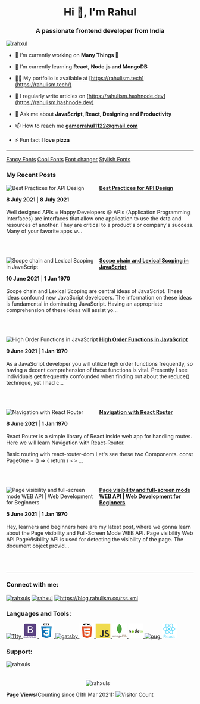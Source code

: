 <h1 align="center">Hi 👋, I'm Rahul</h1>
<h3 align="center">A passionate frontend developer from India</h3>

<p align="left"> <a href="https://twitter.com/rahxul" target="blank"><img src="https://img.shields.io/twitter/follow/rahxul?logo=twitter&style=for-the-badge" alt="rahxul" /></a> </p>

- 🔭 I’m currently working on **Many Things 🥺**

- 🌱 I’m currently learning **React, Node.js and MongoDB**

- 👨‍💻 My portfolio is available at [https://rahulism.tech](https://rahulism.tech/)

- 📝 I regularly write articles on [https://rahulism.hashnode.dev](https://rahulism.hashnode.dev)

- 💬 Ask me about **JavaScript, React, Designing and Productivity**

- 📫 How to reach me **gamerrahul1122@gmail.com**

- ⚡ Fun fact **I love pizza**

<hr>

<a href="https://fancy-fonts.com" target="_blank">Fancy Fonts</a>
<a href="http://Coolfonts.cool" target="_blank">Cool Fonts</a>
<a href="https://Fontchanger.top" target="_blank">Font changer</a>
<a href="https://Stylishfonts.top" target="_blank">Stylish Fonts</a>

### My Recent Posts

<!-- HASHNODE_BLOG:START -->
<p align="left">
<a href="https://rahulism.hashnode.dev/best-practices-for-api-design" title="Best Practices for API Design"><img src="https://cdn.hashnode.com/res/hashnode/image/upload/v1625716094806/OOvb7uWWb.png" alt="Best Practices for API Design" width="250px" align="left" /></a>
<a href="https://rahulism.hashnode.dev/best-practices-for-api-design" title="Best Practices for API Design"><strong>Best Practices for API Design</strong></a>
<div><strong>8 July 2021</strong> | <strong>8 July 2021</strong></div>
<br/> Well designed APIs = Happy Developers 😃
APIs (Application Programming Interfaces) are interfaces that allow one application to use the data and resources of another. They are critical to a product's or company's success.
Many of your favorite apps w... </p> <br/> <br/>
<p align="left">
<a href="https://rahulism.hashnode.dev/scope-chain-and-lexical-scoping-in-javascript" title="Scope chain and Lexical Scoping in JavaScript"><img src="https://cdn.hashnode.com/res/hashnode/image/upload/v1623307732689/QNg8XO4ic.png" alt="Scope chain and Lexical Scoping in JavaScript" width="250px" align="left" /></a>
<a href="https://rahulism.hashnode.dev/scope-chain-and-lexical-scoping-in-javascript" title="Scope chain and Lexical Scoping in JavaScript"><strong>Scope chain and Lexical Scoping in JavaScript</strong></a>
<div><strong>10 June 2021</strong> | <strong>1 Jan 1970</strong></div>
<br/> Scope chain and Lexical Scoping are central ideas of JavaScript. These ideas confound new JavaScript developers. The information on these ideas is fundamental in dominating JavaScript. Having an appropriate comprehension of these ideas will assist yo... </p> <br/> <br/>
<p align="left">
<a href="https://rahulism.hashnode.dev/high-order-functions-in-javascript" title="High Order Functions in JavaScript"><img src="https://cdn.hashnode.com/res/hashnode/image/upload/v1623206062798/w2nKzJ2IM.png" alt="High Order Functions in JavaScript" width="250px" align="left" /></a>
<a href="https://rahulism.hashnode.dev/high-order-functions-in-javascript" title="High Order Functions in JavaScript"><strong>High Order Functions in JavaScript</strong></a>
<div><strong>9 June 2021</strong> | <strong>1 Jan 1970</strong></div>
<br/> As a JavaScript developer you will utilize high order functions frequently, so having a decent comprehension of these functions is vital. Presently I see individuals get frequently confounded when finding out about the reduce() technique, yet I had c... </p> <br/> <br/>
<p align="left">
<a href="https://rahulism.hashnode.dev/navigation-with-react-router-1" title="Navigation with React Router"><img src="https://cdn.hashnode.com/res/hashnode/image/upload/v1623120018574/vnl-Mrx06.png" alt="Navigation with React Router" width="250px" align="left" /></a>
<a href="https://rahulism.hashnode.dev/navigation-with-react-router-1" title="Navigation with React Router"><strong>Navigation with React Router</strong></a>
<div><strong>8 June 2021</strong> | <strong>1 Jan 1970</strong></div>
<br/> React Router is a simple library of React inside web app for handling routes. Here we will learn Navigation with React-Router. 

Basic routing with react-router-dom
Let's see these two Components. 
const PageOne = () => {
    return (
        <>
    ... </p> <br/> <br/>
<p align="left">
<a href="https://rahulism.hashnode.dev/page-visibility-and-full-screen-mode-web-api-or-web-development-for-beginners" title="Page visibility and full-screen mode WEB API  | Web Development for Beginners"><img src="https://cdn.hashnode.com/res/hashnode/image/upload/v1622862318486/_CGBQkVX5.jpeg" alt="Page visibility and full-screen mode WEB API  | Web Development for Beginners" width="250px" align="left" /></a>
<a href="https://rahulism.hashnode.dev/page-visibility-and-full-screen-mode-web-api-or-web-development-for-beginners" title="Page visibility and full-screen mode WEB API  | Web Development for Beginners"><strong>Page visibility and full-screen mode WEB API  | Web Development for Beginners</strong></a>
<div><strong>5 June 2021</strong> | <strong>1 Jan 1970</strong></div>
<br/> Hey, learners and beginners here are my latest post, where we gonna learn about the Page visibility and Full-Screen Mode WEB API. 
Page visibility Web API
PageVisibility API is used for detecting the visibility of the page. The document object provid... </p> <br/> <br/>
<!-- HASHNODE_BLOG:END -->


<hr>

<h3 align="left">Connect with me:</h3>
<p align="left">
<a href="https://dev.to/rahxuls" target="blank"><img align="center" src="https://cdn.jsdelivr.net/npm/simple-icons@3.0.1/icons/dev-dot-to.svg" alt="rahxuls" height="30" width="40" /></a>
<a href="https://twitter.com/rahxul" target="blank"><img align="center" src="https://cdn.jsdelivr.net/npm/simple-icons@3.0.1/icons/twitter.svg" alt="rahxul" height="30" width="40" /></a>
<a href="/https://blog.rahulism.co/rss.xml" target="blank"><img align="center" src="https://cdn.jsdelivr.net/npm/simple-icons@3.0.1/icons/rss.svg" alt="https://blog.rahulism.co/rss.xml" height="30" width="40" /></a>
</p>

<h3 align="left">Languages and Tools:</h3>
<p align="left"> <a href="https://www.11ty.dev/" target="_blank"> <img src="https://gist.githubusercontent.com/vivek32ta/c7f7bf583c1fb1c58d89301ea40f37fd/raw/f4c85cce5790758286b8f155ef9a177710b995df/11ty.svg" alt="11ty" width="40" height="40"/> </a> <a href="https://getbootstrap.com" target="_blank"> <img src="https://raw.githubusercontent.com/devicons/devicon/master/icons/bootstrap/bootstrap-plain-wordmark.svg" alt="bootstrap" width="40" height="40"/> </a> <a href="https://www.w3schools.com/css/" target="_blank"> <img src="https://raw.githubusercontent.com/devicons/devicon/master/icons/css3/css3-original-wordmark.svg" alt="css3" width="40" height="40"/> </a> <a href="https://www.gatsbyjs.com/" target="_blank"> <img src="https://www.vectorlogo.zone/logos/gatsbyjs/gatsbyjs-icon.svg" alt="gatsby" width="40" height="40"/> </a> <a href="https://www.w3.org/html/" target="_blank"> <img src="https://raw.githubusercontent.com/devicons/devicon/master/icons/html5/html5-original-wordmark.svg" alt="html5" width="40" height="40"/> </a> <a href="https://developer.mozilla.org/en-US/docs/Web/JavaScript" target="_blank"> <img src="https://raw.githubusercontent.com/devicons/devicon/master/icons/javascript/javascript-original.svg" alt="javascript" width="40" height="40"/> </a> <a href="https://www.mongodb.com/" target="_blank"> <img src="https://raw.githubusercontent.com/devicons/devicon/master/icons/mongodb/mongodb-original-wordmark.svg" alt="mongodb" width="40" height="40"/> </a> <a href="https://nodejs.org" target="_blank"> <img src="https://raw.githubusercontent.com/devicons/devicon/master/icons/nodejs/nodejs-original-wordmark.svg" alt="nodejs" width="40" height="40"/> </a> <a href="https://pugjs.org" target="_blank"> <img src="https://cdn.worldvectorlogo.com/logos/pug.svg" alt="pug" width="40" height="40"/> </a> <a href="https://reactjs.org/" target="_blank"> <img src="https://raw.githubusercontent.com/devicons/devicon/master/icons/react/react-original-wordmark.svg" alt="react" width="40" height="40"/> </a> </p>

<h3 align="left">Support:</h3>
<p><a href="https://www.buymeacoffee.com/rahxuls"> <img align="left" src="https://cdn.buymeacoffee.com/buttons/v2/default-yellow.png" height="50" width="210" alt="rahxuls" /></a></p><br><br>

<p>&nbsp;<img align="center" src="https://github-readme-stats.vercel.app/api?username=rahxuls&show_icons=true&locale=en" alt="rahxuls" /></p>

**Page Views**(Counting since 01th Mar 2021): ![Visitor Count](https://profile-counter.glitch.me/rahxuls/count.svg)
